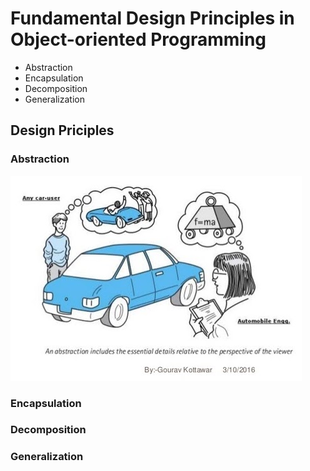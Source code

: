 # Fundamental Design Principles in Object-oriented Programming

- Abstraction
- Encapsulation
- Decomposition
- Generalization

## Design Priciples

### Abstraction

![Abstraction](assets/abstraction.jpg)


### Encapsulation


### Decomposition


### Generalization
